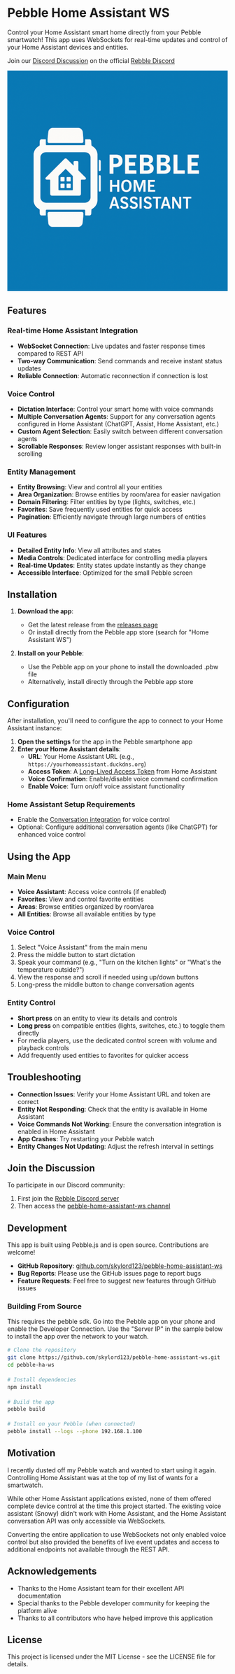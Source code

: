 # Pebble Home Assistant WS

Control your Home Assistant smart home directly from your Pebble smartwatch! This app uses WebSockets for real-time updates and control of your Home Assistant devices and entities.

Join our [Discord Discussion](#join-the-discussion) on the official [Rebble Discord](http://rebble.io/discord)

![pebble-ha-ws-logo.png](pebble-ha-ws-logo.png)

## Features

### Real-time Home Assistant Integration
- **WebSocket Connection**: Live updates and faster response times compared to REST API
- **Two-way Communication**: Send commands and receive instant status updates
- **Reliable Connection**: Automatic reconnection if connection is lost

### Voice Control
- **Dictation Interface**: Control your smart home with voice commands
- **Multiple Conversation Agents**: Support for any conversation agents configured in Home Assistant (ChatGPT, Assist, Home Assistant, etc.)
- **Custom Agent Selection**: Easily switch between different conversation agents
- **Scrollable Responses**: Review longer assistant responses with built-in scrolling

### Entity Management
- **Entity Browsing**: View and control all your entities
- **Area Organization**: Browse entities by room/area for easier navigation
- **Domain Filtering**: Filter entities by type (lights, switches, etc.)
- **Favorites**: Save frequently used entities for quick access
- **Pagination**: Efficiently navigate through large numbers of entities

### UI Features
- **Detailed Entity Info**: View all attributes and states
- **Media Controls**: Dedicated interface for controlling media players
- **Real-time Updates**: Entity states update instantly as they change
- **Accessible Interface**: Optimized for the small Pebble screen

## Installation

1. **Download the app**:
   - Get the latest release from the [releases page](https://github.com/skylord123/pebble-home-assistant-ws/releases)
   - Or install directly from the Pebble app store (search for "Home Assistant WS")

2. **Install on your Pebble**:
   - Use the Pebble app on your phone to install the downloaded .pbw file
   - Alternatively, install directly through the Pebble app store

## Configuration

After installation, you'll need to configure the app to connect to your Home Assistant instance:

1. **Open the settings** for the app in the Pebble smartphone app
2. **Enter your Home Assistant details**:
   - **URL**: Your Home Assistant URL (e.g., `https://yourhomeassistant.duckdns.org`)
   - **Access Token**: A [Long-Lived Access Token](https://www.home-assistant.io/docs/authentication/) from Home Assistant
   - **Voice Confirmation**: Enable/disable voice command confirmation
   - **Enable Voice**: Turn on/off voice assistant functionality

### Home Assistant Setup Requirements

- Enable the [Conversation integration](https://www.home-assistant.io/integrations/conversation/) for voice control
- Optional: Configure additional conversation agents (like ChatGPT) for enhanced voice control

## Using the App

### Main Menu

- **Voice Assistant**: Access voice controls (if enabled)
- **Favorites**: View and control favorite entities
- **Areas**: Browse entities organized by room/area
- **All Entities**: Browse all available entities by type

### Voice Control

1. Select "Voice Assistant" from the main menu
2. Press the middle button to start dictation
3. Speak your command (e.g., "Turn on the kitchen lights" or "What's the temperature outside?")
4. View the response and scroll if needed using up/down buttons
5. Long-press the middle button to change conversation agents

### Entity Control

- **Short press** on an entity to view its details and controls
- **Long press** on compatible entities (lights, switches, etc.) to toggle them directly
- For media players, use the dedicated control screen with volume and playback controls
- Add frequently used entities to favorites for quicker access

## Troubleshooting

- **Connection Issues**: Verify your Home Assistant URL and token are correct
- **Entity Not Responding**: Check that the entity is available in Home Assistant
- **Voice Commands Not Working**: Ensure the conversation integration is enabled in Home Assistant
- **App Crashes**: Try restarting your Pebble watch
- **Entity Changes Not Updating**: Adjust the refresh interval in settings

## Join the Discussion
To participate in our Discord community:
1. First join the [Rebble Discord server](http://rebble.io/discord)
2. Then access the [pebble-home-assistant-ws channel](https://discord.com/channels/221364737269694464/1356054710439903232)

## Development

This app is built using Pebble.js and is open source. Contributions are welcome!

- **GitHub Repository**: [github.com/skylord123/pebble-home-assistant-ws](https://github.com/skylord123/pebble-home-assistant-ws)
- **Bug Reports**: Please use the GitHub issues page to report bugs
- **Feature Requests**: Feel free to suggest new features through GitHub issues

### Building From Source

This requires the pebble sdk. Go into the Pebble app on your phone and enable the Developer Connection. Use the "Server IP" in the sample below to install the app over the network to your watch.

```bash
# Clone the repository
git clone https://github.com/skylord123/pebble-home-assistant-ws.git
cd pebble-ha-ws

# Install dependencies
npm install

# Build the app
pebble build

# Install on your Pebble (when connected)
pebble install --logs --phone 192.168.1.100
```

## Motivation

I recently dusted off my Pebble watch and wanted to start using it again. Controlling Home Assistant was at the top of my list of wants for a smartwatch.

While other Home Assistant applications existed, none of them offered complete device control at the time this project started. The existing voice assistant (Snowy) didn't work with Home Assistant, and the Home Assistant conversation API was only accessible via WebSockets.

Converting the entire application to use WebSockets not only enabled voice control but also provided the benefits of live event updates and access to additional endpoints not available through the REST API.

## Acknowledgements

- Thanks to the Home Assistant team for their excellent API documentation
- Special thanks to the Pebble developer community for keeping the platform alive
- Thanks to all contributors who have helped improve this application

## License

This project is licensed under the MIT License - see the LICENSE file for details.
